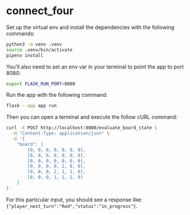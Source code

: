 # connect_four

Set up the virtual env and install the dependencies with the following commands:

```bash
python3 -m venv .venv
source .venv/bin/activate
pipenv install
```

You'll also need to set an env var in your terminal to point the app to port 8080:

```bash
export FLASK_RUN_PORT=8080
```

Run the app with the following command:

```bash
flask --app app run
```

Then you can open a terminal and execute the follow cURL command:

```bash
curl -X POST http://localhost:8080/evaluate_board_state \
  -H "Content-Type: application/json" \
  -d '{
    "board": [
        [0, 0, 0, 0, 0, 0, 0],
        [0, 0, 0, 0, 0, 0, 0],
        [0, 0, 0, 0, 0, 0, 0],
        [0, 0, 0, 0, 2, 0, 0],
        [0, 0, 0, 2, 1, 1, 0],
        [0, 0, 0, 1, 1, 2, 0]
    ]
}'
```

For this particular input, you should see a response like: `{"player_next_turn":"Red","status":"in_progress"}`.

